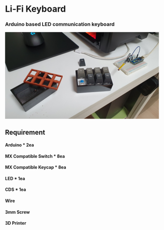 # Li-Fi Keyboard
### Arduino based LED communication keyboard
<img src="img1.jpg" width="700px"/>

## Requirement
#### Arduino * 2ea
#### MX Compatible Switch * 8ea
#### MX Compatible Keycap * 8ea
#### LED * 1ea
#### CDS * 1ea
#### Wire
#### 3mm Screw
#### 3D Printer